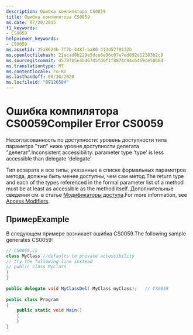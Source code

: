 ```yaml
---
description: Ошибка компилятора CS0059
title: Ошибка компилятора CS0059
ms.date: 07/20/2015
f1_keywords:
- CS0059
helpviewer_keywords:
- CS0059
ms.assetid: 25a8624b-7f7b-4487-ba80-413d57f9132b
ms.openlocfilehash: 22acad0b229e5dce6e96c07e7ed892d12383b2c9
ms.sourcegitcommit: d579fb5e4b46745fd0f1f8874c94c6469ce58604
ms.translationtype: MT
ms.contentlocale: ru-RU
ms.lasthandoff: 08/30/2020
ms.locfileid: "89126584"
---
```

# <a name="compiler-error-cs0059"></a><span data-ttu-id="f2e94-103">Ошибка компилятора CS0059</span><span class="sxs-lookup"><span data-stu-id="f2e94-103">Compiler Error CS0059</span></span>
<span data-ttu-id="f2e94-104">Несогласованность по доступности: уровень доступности типа параметра "тип" ниже уровня доступности делегата "делегат".</span><span class="sxs-lookup"><span data-stu-id="f2e94-104">Inconsistent accessibility: parameter type 'type' is less accessible than delegate 'delegate'</span></span>  
  
 <span data-ttu-id="f2e94-105">Тип возврата и все типы, указанные в списке формальных параметров метода, должны быть менее доступны, чем сам метод.</span><span class="sxs-lookup"><span data-stu-id="f2e94-105">The return type and each of the types referenced in the formal parameter list of a method must be at least as accessible as the method itself.</span></span> <span data-ttu-id="f2e94-106">Дополнительные сведения см. в статье [Модификаторы доступа](../programming-guide/classes-and-structs/access-modifiers.md).</span><span class="sxs-lookup"><span data-stu-id="f2e94-106">For more information, see [Access Modifiers](../programming-guide/classes-and-structs/access-modifiers.md).</span></span>  
  
## <a name="example"></a><span data-ttu-id="f2e94-107">Пример</span><span class="sxs-lookup"><span data-stu-id="f2e94-107">Example</span></span>  
 <span data-ttu-id="f2e94-108">В следующем примере возникает ошибка CS0059.</span><span class="sxs-lookup"><span data-stu-id="f2e94-108">The following sample generates CS0059:</span></span>  
  
```csharp  
// CS0059.cs  
class MyClass //defaults to private accessibility  
// try the following line instead  
// public class MyClass  
{  
}  
  
public delegate void MyClassDel( MyClass myClass);   // CS0059  
  
public class Program  
{  
    public static void Main()  
    {  
    }  
}  
```
